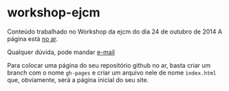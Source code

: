 workshop-ejcm
=============

Conteúdo trabalhado no Workshop da ejcm do dia 24 de outubro de 2014
A página está [no ar](http://graciano.github.io/workshop-ejcm/).

Qualquer dúvida, pode mandar [e-mail](mailto:matheusgraciano@ejcm.com.br)

Para colocar uma página do seu repositório github no ar, basta criar um branch com o nome `gh-pages` e criar um arquivo nele de nome `ìndex.html` que, obviamente, será a página inicial do seu site.
